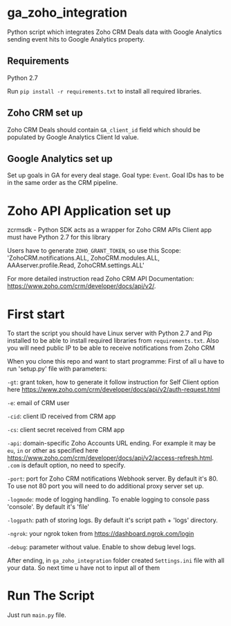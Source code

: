 # ga_zoho_integration
Python script which integrates Zoho CRM Deals data with Google Analytics
sending event hits to Google Analytics property.

## Requirements

Python 2.7

Run `pip install -r requirements.txt` to install all required libraries.

## Zoho CRM set up
Zoho CRM Deals should contain `GA_client_id` field which should be populated by Google Analytics Client Id value.

## Google Analytics set up

Set up goals in GA for every deal stage. Goal type: `Event`. Goal IDs has to be in the same order as the CRM pipeline.

# Zoho API Application set up

zcrmsdk - Python SDK acts as a wrapper for Zoho CRM APIs
Client app must have Python 2.7 for this library

Users have to generate `ZOHO_GRANT_TOKEN`, so use this Scope:
'ZohoCRM.notifications.ALL, ZohoCRM.modules.ALL, AAAserver.profile.Read, ZohoCRM.settings.ALL'

For more detailed instruction read Zoho CRM API Documentation: https://www.zoho.com/crm/developer/docs/api/v2/.

# First start

To start the script you should have Linux server with Python 2.7 and Pip installed to be able to install
required libraries from `requirements.txt`. Also you will need public IP to be able to receive notifications
from Zoho CRM

When you clone this repo and want to start programme:
First of all u have to run 'setup.py' file with parameters:

`-gt`: grant token, how to generate it follow instruction for Self Client option here 
 https://www.zoho.com/crm/developer/docs/api/v2/auth-request.html

`-e`: email of CRM user

`-cid`: client ID received from CRM app

`-cs`: client secret received from CRM app

`-api`: domain-specific Zoho Accounts URL ending. For example it may be `eu`, `in` or other as specified
 here https://www.zoho.com/crm/developer/docs/api/v2/access-refresh.html. `.com` is default option, no need to specify.

`-port`: port for Zoho CRM notifications Webhook server. By default it's 80.
To use not 80 port you will need to do additional proxy server set up.

`-logmode`: mode of logging handling. To enable logging to console pass 'console'. By default it's 'file'

`-logpath`: path of storing logs. By default it's script path + 'logs' directory.

`-ngrok`: your ngrok token from https://dashboard.ngrok.com/login

`-debug`: parameter without value. Enable to show debug level logs.



After ending, in `ga_zoho_integration` folder created `Settings.ini` file with all your data. So next time u have not to input all of them


# Run The Script

Just run `main.py` file.


